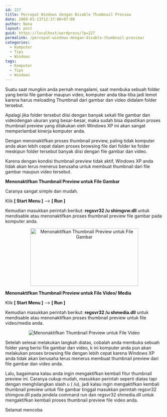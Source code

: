 ```yaml
---
id: 227
title: Percepat Windows dengan Disable Thumbnail Preview
date: 2009-01-13T12:37:00+07:00
author: Nana
layout: post
guid: https://localhost/wordpress/?p=227
permalink: /percepat-windows-dengan-disable-thumbnail-preview/
categories:
  - Komputer
  - Tips
  - Windows
tags:
  - Komputer
  - Tips
  - Windows
---
```

Suatu saat mungkin anda pernah mengalami, saat membuka sebuah folder yang berisi file gambar maupun video, komputer anda tiba-tiba jadi lemot karena harus meloading Thumbnail dari gambar dan video didalam folder tersebut.

Apalagi jika folder tersebut diisi dengan banyak sekali file gambar dan videodengan ukuran yang besar-besar, maka sudah bisa dipastikan proses thumbnail preview yang dilakukan oleh Windows XP ini akan sangat memperlambat kinerja komputer anda.

Dengan menonaktifkan proses thumbnail preview, paling tidak komputer anda akan lebih cepat dalam proses browsing file dari folder ke folder meskipun folder tersebut banyak diisi dengan file gambar dan video.

Karena dengan kondisi thumbnail preview tidak aktif, Windows XP anda tidak akan terus menerus berusaha untuk membuat thumbnail dari file gambar maupun video tersebut.

**Menonaktifkan Thumbnail Preview untuk File Gambar** 

Caranya sangat simple dan mudah.

Klik **[ Start Menu ]** &#8211;> **[ Run ]** 

Kemudian masukkan perintah berikut: **regsvr32 /u shimgvw.dll** untuk mendisable atau menonaktifkan proses thumbnail preview file gambar pada komputer anda.

<div style="text-align: center;">
  <img loading="lazy" title="Disable Thumbnail Preview untuk File Gambar" src="https://wisatacinta.files.wordpress.com/2009/01/disable_image_preview.gif" alt="Menonaktifkan Thumbnail Preview untuk File Gambar" width="344" height="184" border="0" />
</div>

**Menonaktifkan Thumbnail Preview untuk File Video/ Media** 

Klik **[ Start Menu ]** &#8211;> **[ Run ]** 

Kemudian masukkan perintah berikut: **regsvr32 /u shmedia.dll** untuk mendisable atau menonaktifkan proses thumbnail preview untuk file video/media anda.

<div style="text-align: center;">
  <img title="Disable Thumbnail Preview untuk File Video" src="https://wisatacinta.files.wordpress.com/2009/01/disable_video_preview.gif" alt="Menonaktifkan Thumbnail Preview untuk File Video" border="0" />
</div>

Setelah selesai melakukan langkah diatas, cobalah anda membuka sebuah folder yang berisi file gambar dan video, k ini komputer anda pun akan melakukan proses browsing file dengan lebih cepat karena Windows XP anda tidak akan berusaha terus menerus membuat thumbnail preview dari file gambar dan video anda.

Lalu, bagaimana kalau anda ingin mengaktifkan kembali fitur thumbnail preview ini. Caranya cukup mudah, masukkan perintah seperti diatas tapi dengan menghilangkan slash u ( /u), jadi kalau ingin mengaktifkan kembali thumbnail preview untuk file gambar tinggal masukkan perintah regsvr32 shimgvw.dll pada jendela command run dan regsvr32 shmedia.dll untuk mengaktifkan kembali proses thumbnail preview file video anda.

Selamat mencoba